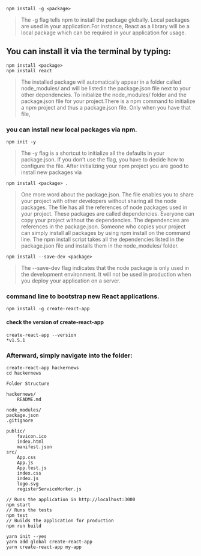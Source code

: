 ```
npm install -g <package>
```

> The -g flag tells npm to install the package globally. Local packages are used in your application.For instance, React as a library will be a local package which can be required in your application for usage.

## You can install it via the terminal by typing:

```
npm install <package>
npm install react
```

> The installed package will automatically appear in a folder called node_modules/ and will be listedin the package.json file next to your other dependencies. To initialize the node_modules/ folder and the package.json file for your project.There is a npm command to initialize a npm project and thus a package.json file. Only when you have that file,

### you can install new local packages via npm.

```
npm init -y
```

> The -y flag is a shortcut to initialize all the defaults in your package.json. If you don’t use the flag, you have to decide how to configure the file. After initializing your npm project you are good to install new packages via

```
npm install <package> .
```

> One more word about the package.json. The file enables you to share your project with other developers without sharing all the node packages. The file has all the references of node packages used in your project. These packages are called dependencies. Everyone can copy your project without the dependencies. The dependencies are references in the package.json. Someone who copies your project can simply install all packages by using npm install on the command line. The npm install script takes all the dependencies listed in the package.json file and installs them in the node_modules/ folder.

```
npm install --save-dev <package>
```

> The --save-dev flag indicates that the node package is only used in the development environment. It will not be used in production when you deploy your application on a server.

### command line to bootstrap new React applications.

```
npm install -g create-react-app
```

#### check the version of create-react-app

```
create-react-app --version
*v1.5.1
```

### Afterward, simply navigate into the folder:

```
create-react-app hackernews
cd hackernews
```

```
Folder Structure

hackernews/
    README.md

node_modules/
package.json
.gitignore

public/
    favicon.ico
    index.html
    manifest.json
src/
    App.css
    App.js
    App.test.js
    index.css
    index.js
    logo.svg
    registerServiceWorker.js
```

```
// Runs the application in http://localhost:3000
npm start
// Runs the tests
npm test
// Builds the application for production
npm run build
```

```
yarn init --yes
yarn add global create-react-app
yarn create-react-app my-app